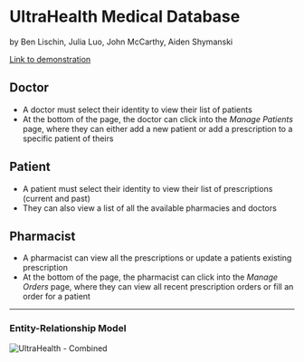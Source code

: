 # UltraHealth Medical Database
by Ben Lischin, Julia Luo, John McCarthy, Aiden Shymanski

[Link to demonstration](https://youtu.be/AiC1eK7NmIU)


## Doctor
- A doctor must select their identity to view their list of patients
- At the bottom of the page, the doctor can click into the *Manage Patients* page, where they can either add a new patient or add a prescription to a specific patient of theirs


## Patient
- A patient must select their identity to view their list of prescriptions (current and past)
- They can also view a list of all the available pharmacies and doctors



## Pharmacist
- A pharmacist can view all the prescriptions or update a patients existing prescription
- At the bottom of the page, the pharmacist can click into the *Manage Orders* page, where they can view all recent prescription orders or fill an order for a patient

<hr>

### Entity-Relationship Model
![UltraHealth - Combined](https://user-images.githubusercontent.com/94412143/209030278-875cc20b-8f6d-4dbc-9163-4b8c7809b24a.png)
